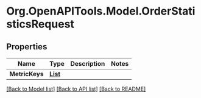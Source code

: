 # Org.OpenAPITools.Model.OrderStatisticsRequest
## Properties

Name | Type | Description | Notes
------------ | ------------- | ------------- | -------------
**MetricKeys** | [**List<OrderStatistic>**](OrderStatistic.md) |  | 

[[Back to Model list]](../README.md#documentation-for-models) [[Back to API list]](../README.md#documentation-for-api-endpoints) [[Back to README]](../README.md)

